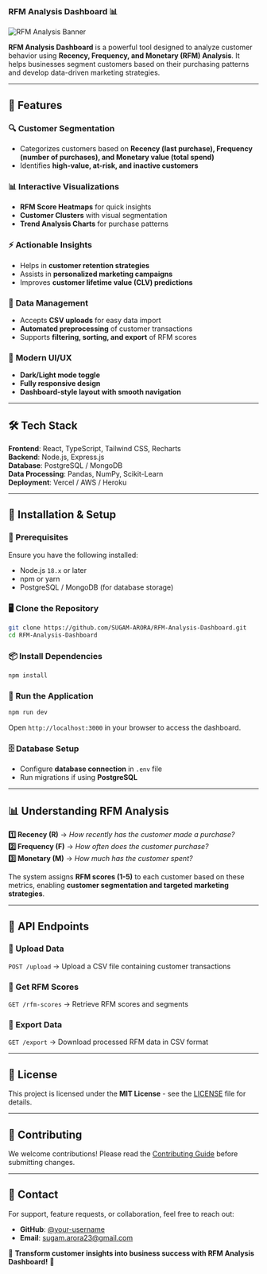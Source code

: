 ### **RFM Analysis Dashboard 📊**  

![RFM Analysis Banner](https://source.unsplash.com/1200x600/?data,analytics,marketing)  

**RFM Analysis Dashboard** is a powerful tool designed to analyze customer behavior using **Recency, Frequency, and Monetary (RFM) Analysis**. It helps businesses segment customers based on their purchasing patterns and develop data-driven marketing strategies.  

---  

## **🚀 Features**  

### 🔍 **Customer Segmentation**  
- Categorizes customers based on **Recency (last purchase), Frequency (number of purchases), and Monetary value (total spend)**  
- Identifies **high-value, at-risk, and inactive customers**  

### 📊 **Interactive Visualizations**  
- **RFM Score Heatmaps** for quick insights  
- **Customer Clusters** with visual segmentation  
- **Trend Analysis Charts** for purchase patterns  

### ⚡ **Actionable Insights**  
- Helps in **customer retention strategies**  
- Assists in **personalized marketing campaigns**  
- Improves **customer lifetime value (CLV) predictions**  

### 📂 **Data Management**  
- Accepts **CSV uploads** for easy data import  
- **Automated preprocessing** of customer transactions  
- Supports **filtering, sorting, and export** of RFM scores  

### 🎨 **Modern UI/UX**  
- **Dark/Light mode toggle**  
- **Fully responsive design**  
- **Dashboard-style layout with smooth navigation**  

---  

## **🛠️ Tech Stack**  
**Frontend**: React, TypeScript, Tailwind CSS, Recharts  
**Backend**: Node.js, Express.js  
**Database**: PostgreSQL / MongoDB  
**Data Processing**: Pandas, NumPy, Scikit-Learn  
**Deployment**: Vercel / AWS / Heroku  

---  

## **📌 Installation & Setup**  

### **🔧 Prerequisites**  
Ensure you have the following installed:  
- Node.js `18.x` or later  
- npm or yarn  
- PostgreSQL / MongoDB (for database storage)  

### **🖥️ Clone the Repository**  
```bash
git clone https://github.com/SUGAM-ARORA/RFM-Analysis-Dashboard.git
cd RFM-Analysis-Dashboard
```

### **📦 Install Dependencies**  
```bash
npm install
```

### **🚀 Run the Application**  
```bash
npm run dev
```
Open `http://localhost:3000` in your browser to access the dashboard.  

### **🗄️ Database Setup**  
- Configure **database connection** in `.env` file  
- Run migrations if using **PostgreSQL**  

---  

## **📊 Understanding RFM Analysis**  

**1️⃣ Recency (R)** → *How recently has the customer made a purchase?*  
**2️⃣ Frequency (F)** → *How often does the customer purchase?*  
**3️⃣ Monetary (M)** → *How much has the customer spent?*  

The system assigns **RFM scores (1-5)** to each customer based on these metrics, enabling **customer segmentation and targeted marketing strategies**.  

---  

## **📖 API Endpoints**  

### **🔹 Upload Data**  
`POST /upload` → Upload a CSV file containing customer transactions  

### **🔹 Get RFM Scores**  
`GET /rfm-scores` → Retrieve RFM scores and segments  

### **🔹 Export Data**  
`GET /export` → Download processed RFM data in CSV format  

---  

## **📜 License**  
This project is licensed under the **MIT License** - see the [LICENSE](LICENSE) file for details.  

---  

## **🤝 Contributing**  
We welcome contributions! Please read the [Contributing Guide](CONTRIBUTING.md) before submitting changes.  

---  

## **📧 Contact**  
For support, feature requests, or collaboration, feel free to reach out:  
- **GitHub**: [@your-username](https://github.com/SUGAM-ARORA)  
- **Email**: sugam.arora23@gmail.com

🎯 **Transform customer insights into business success with RFM Analysis Dashboard!** 🚀  
